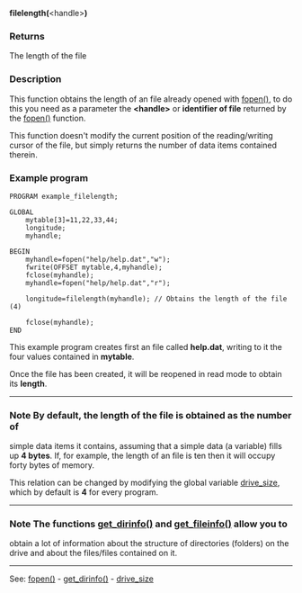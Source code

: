 **filelength(**&lt;handle&gt;**)**

### Returns

The length of the file

### Description

This function obtains the length of an file already opened
with [fopen()](fopen().md), to do this you need as a parameter the **&lt;handle&gt;** or
**identifier of file** returned by the [fopen()](fopen().md) function.

This function doesn't modify the current position of the reading/writing
cursor of the file, but simply returns the number of data items contained 
therein.

### Example program
```
PROGRAM example_filelength;

GLOBAL
    mytable[3]=11,22,33,44;
    longitude;
    myhandle;

BEGIN
    myhandle=fopen("help/help.dat","w");
    fwrite(OFFSET mytable,4,myhandle);
    fclose(myhandle);
    myhandle=fopen("help/help.dat","r");

    longitude=filelength(myhandle); // Obtains the length of the file (4)

    fclose(myhandle);
END
```


This example program creates first an file called **help.dat**,
writing to it the four values contained in **mytable**.

Once the file has been created, it will be reopened in read mode to obtain its **length**.

---------------------------------------


### Note By default, the **length of the file** is obtained as the number of
simple data items it contains, assuming that a simple data (a variable)
fills up **4 bytes**. If, for example, the length of an file is ten
then it will occupy forty bytes of memory.

This relation can be changed by modifying the global variable [drive_size](global_unit_size.md),
which by default is **4** for every program.

---------------------------------------


### Note The functions [get_dirinfo()](get_dirinfo().md) and [get_fileinfo()](get_fileinfo().md) allow you to 
obtain a lot of information about the structure of directories (folders)
on the drive and about the files/files contained on it.

---------------------------------------
See: [fopen()](fopen().md) - [get_dirinfo()](get_dirinfo().md) - [drive_size](global_unit_size.md)

